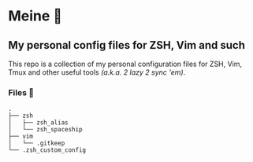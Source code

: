 # Meine :boar:

## My personal config files for ZSH, Vim and such

This repo is a collection of my personal configuration files for ZSH, Vim, Tmux and other useful tools _(a.k.a. 2 lazy 2 sync 'em)_.

### Files :evergreen_tree:

```
.
├── zsh
│   ├── zsh_alias
│   └── zsh_spaceship
├── vim
│   └── .gitkeep
└── .zsh_custom_config
```
